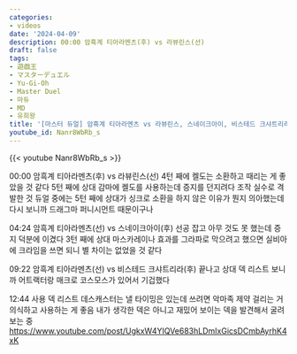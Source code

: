 ```yaml
---
categories:
- videos
date: '2024-04-09'
description: 00:00 암흑계 티아라멘츠(후) vs 라뷰린스(선)
draft: false
tags:
- 遊戯王
- マスターデュエル
- Yu-Gi-Oh
- Master Duel
- 마듀
- MD
- 유희왕
title: '[마스터 듀얼] 암흑계 티아라멘츠 vs 라뷰린스, 스네이크아이, 비스테드 크샤트리라'
youtube_id: Nanr8WbRb_s
---
```



{{< youtube Nanr8WbRb_s >}}

00:00 암흑계 티아라멘츠(후) vs 라뷰린스(선)
4턴 째에 켈도는 소환하고 때리는 게 좋았을 것 같다
5턴 째에 상대 감마에 켈도를 사용하는데 증지를 던지려다 조작 실수로 격발한 것
듀얼 중에는 5턴 째에 상대가 싱크로 소환을 하지 않은 이유가 뭔지 의아했는데 다시 보니까 드래그마 퍼니시먼트 때문이구나

04:24 암흑계 티아라멘츠(선) vs 스네이크아이(후)
선공 잡고 아무 것도 못 했는데 증지 덕분에 이겼다
3턴 째에 상대 마스카레이나 효과를 그라파로 막으려고 했으면 실비아에 크라임을 쓰면 되니 별 차이는 없었을 것 같다

09:22 암흑계 티아라멘츠(선) vs 비스테드 크샤트리라(후)
끝나고 상대 덱 리스트 보니까 어트랙터랑 매크로 코스모스가 있어서 기겁했다

12:44 사용 덱 리스트
데스캐스터는 낼 타이밍은 있는데 쓰려면 악마족 제약 걸리는 거 의식하고 사용하는 게 좋음
내가 생각한 덱은 아니고 재밌어 보이는 덱을 발견해서 굴려보는 중
https://www.youtube.com/post/UgkxW4YIQVe683hLDmIxGicsDCmbAyrhK4xK